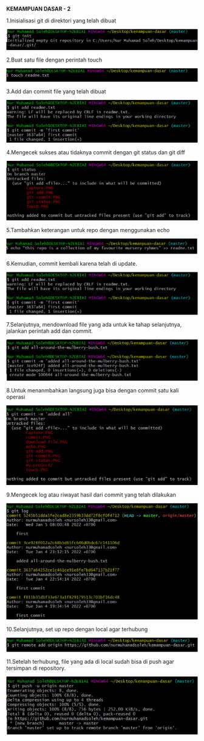 **KEMAMPUAN DASAR - 2**

1.Inisialisasi git di direktori yang telah dibuat

![](media/Capture.PNG)

2.Buat satu file dengan perintah touch

![](media/touch.PNG)

3.Add dan commit file yang telah dibuat

![](media/commit.PNG)

4.Mengecek sukses atau tidaknya commit dengan git status dan git diff

![](media/git_status.PNG)

5.Tambahkan keterangan untuk repo dengan menggunakan echo

![](media/echo.PNG)

6.Kemudian, commit kembali karena telah di update.

![](media/commit.PNG)

7.Selanjutnya, mendownload file yang ada untuk ke tahap selanjutnya, jalankan
perintah add dan commit.

![](media/download_file.PNG)

8.Untuk menanmbahkan langsung juga bisa dengan commit satu kali operasi

![](media/commit1.PNG)

9.Mengecek log atau riwayat hasil dari commit yang telah dilakukan

![](media/git_log.PNG)

10.Selanjutnya, set up repo dengan local agar terhubung

![](media/git_remote.PNG)

11.Setelah terhubung, file yang ada di local sudah bisa di push agar tersimpan
di repository.

![](media/push.PNG)